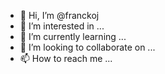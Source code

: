 - 👋 Hi, I’m @franckoj
- 👀 I’m interested in ...
- 🌱 I’m currently learning ...
- 💞️ I’m looking to collaborate on ...
- 📫 How to reach me ...

<!---
franckoj/franckoj is a ✨ special ✨ repository because its `README.md` (this file) appears on your GitHub profile.
You can click the Preview link to take a look at your changes.
--->
